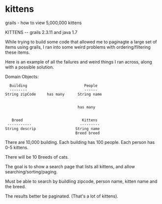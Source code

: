 # kittens
grails - how to view 5,000,000 kittens

KITTENS -- grails 2.3.11 and java 1.7

While trying to build some code that allowed me to
paginagte a large set of items using grails, I ran
into some weird problems with ordering/filtering
these items.

Here is an example of all the failures and weird
things I ran across, along with a possible solution.


Domain Objects:

      Building                          People
      --------                          ------  
    String zipCode     has many      String name


                                     has many


       Breed                           Kittens
     -----------                      ---------
    String descrip                  String name
                                    Breed breed



There are 10,000 building.
Each building has 100 people.
Each person has 0-5 kittens.


There will be 10 Breeds of cats.


The goal is to show a search page that lists all
kittens, and allow searching/sorting/paging.


Must be able to search by buildling zipcode, person name,
kitten name and the breed.

The results better be paginated. (That's a lot of kittens).
